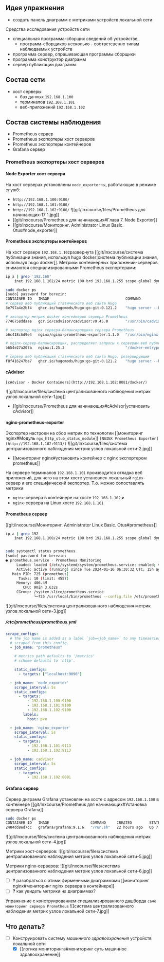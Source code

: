 ## Идея упражнения
- создать панель диаграмм с метриками устройств локальной сети

Средства исследования устройств сети
- специальная программа-сборщик сведений об устройстве,
	- программ-сборщиков несколько - соответсвенно типам наблюдаемых устройств 
- программа сервер, опрашивающая программы сборщики
- программа конструктор диаграмм 
- сервер публикации диаграмм

## Состав сети
- хост серверы
	- баз данных `192.168.1.100`
	- терминалов `192.168.1.101`
	- веб-приложений `192.168.1.102`

## Состав системы наблюдения
- Prоmetheus сервер
- Prоmetheus экспортеры хост серверов
- Prоmetheus экспортеры контейнеров
- Grafana сервер

### Prоmetheus экспортеры хост серверов
#### Node Exporter хост сервера
На хост серверах установлены `node_exporter`-ы, работающие в режиме служб:
- `http://192.168.1.100:9100/`
-  `http://192.168.1.101:9100/`
-  `http://192.168.1.102:9100/`
![[git/lnxcourse/files/Prometheus для начинающих-17 1.jpg]]
- [[git/lnxcourse/Prometheus для начинающих#Глава 7. Node Exporter]]
- [[git/lnxcourse/Мониторинг. Administrator Linux Basic. Otus#node_exporter]]

#### Prоmetheus экспортеры контейнеров
На хост сервере `192.168.1.102`развернута [[git/lnxcourse/система публикации знания, используя hugo docker|система публикации знания, используя hugo docker]]. Метрики контейнерных приложений-серверов снимаются специализированными Prometheus экспортерами:
```bash
ip a | grep '192.168'
    inet 192.168.1.102/24 metric 100 brd 192.168.1.255 scope global dynamic enp6s18

sudo docker ps
[sudo] password for berezin:
CONTAINER ID   IMAGE                                   COMMAND                  CREATED         STATUS                  PORTS                                                                          NAMES
# сервер веб публикаций статического веб сайта Hugo
8e797a4e2bf4   ghcr.io/hugomods/hugo:go-git-0.121.2    "hugo server --bind …"   2 minutes ago   Up 2 minutes            0.0.0.0:1314->1313/tcp, :::1314->1313/tcp                                      hugo-slave

# экспортер метрик docker контейнеров сервера Prometheus
7746758ddaae   gcr.io/cadvisor/cadvisor:v0.45.0        "/usr/bin/cadvisor -…"   19 hours ago    Up 19 hours (healthy)   0.0.0.0:8081->8080/tcp, :::8081->8080/tcp                                      cadvisor

# экспортер nginx сервера-балансировщика сервера Prometheus
b6c418c6d9e4   nginx/nginx-prometheus-exporter:1.1.0   "/usr/bin/nginx-prom…"   40 hours ago    Up 25 hours             0.0.0.0:9113->9113/tcp, :::9113->9113/tcp                                      sleepy_vaughan

# nginx-сервер-балансировщик, распределяет запросы к серверам веб публикаций Hugo
b654e27a207a   nginx:1.25.3                            "/docker-entrypoint.…"   40 hours ago    Up 40 hours             0.0.0.0:80->80/tcp, :::80->80/tcp, 0.0.0.0:8080->8080/tcp, :::8080->8080/tcp   nginx-blns

# сервер веб публикаций статического веб сайта Hugo, резервирующий
f8f416247ba7   ghcr.io/hugomods/hugo:go-git-0.121.2    "hugo server --bind …"   41 hours ago    Up 41 hours             0.0.0.0:1313->1313/tcp, :::1313->1313/tcp                                      hugo-master
```
#### cAdvisor
`[cAdvisor - Docker Containers](http://192.168.1.102:8081/docker/)`

![[git/lnxcourse/files/система централизованного наблюдения метрик узлов локальной сети-1.jpg]]
- [[git/lnxcourse/Prometheus для начинающих#cAdvisor|установить cAdvisor]]
#### nginx-prometheus-exporter
Экспортер настроен на сбор метрик по технологии [[мониторинг nginx#Модуль `ngx_http_stub_status_module`]]
`[NGINX Prometheus Exporter](http://192.168.1.102:9113/)`
![[git/lnxcourse/files/система централизованного наблюдения метрик узлов локальной сети-2.jpg]]
- [[мониторинг nginx#установить контейнер с nginx экспортером prometheus]]

На сервере терминалов `192.168.1.101` производится отладка веб приложений, для чего на этом хосте установлен локальный `nginx`-сервер и его специфический экспортер. Т.о. можно сопоставлять метрики
- `nginx`-сервера в контейнере на хосте `192.168.1.102` и
- `nginx`-сервера на Linux хосте `192.168.1.101`
#### Prоmetheus сервер
[[git/lnxcourse/Мониторинг. Administrator Linux Basic. Otus#prometheus]]
```bash
ip a | grep 192
    inet 192.168.1.100/24 metric 100 brd 192.168.1.255 scope global dynamic ens18


sudo systemctl status prometheus
[sudo] password for berezin:
● prometheus.service - Prometheus Monitoring
     Loaded: loaded (/etc/systemd/system/prometheus.service; enabled; vendor preset: enabled)
     Active: active (running) since Tue 2024-01-16 06:30:32 UTC; 15h ago
   Main PID: 725 (prometheus)
      Tasks: 10 (limit: 4557)
     Memory: 406.4M
        CPU: 9min 3.632s
     CGroup: /system.slice/prometheus.service
             └─725 /usr/local/bin/prometheus --config.file /etc/prometheus/prometheus.yml --storage.tsdb.path /var/lib/pro>
```
![[git/lnxcourse/files/система централизованного наблюдения метрик узлов локальной сети-3.jpg]]
##### /etc/prometheus/prometheus.yml
```yaml
scrape_configs:
  # The job name is added as a label `job=<job_name>` to any timeseries
  # scraped from this config.
  - job_name: "prometheus"

    # metrics_path defaults to '/metrics'
    # scheme defaults to 'http'.

    static_configs:
      - targets: ["localhost:9090"]

  - job_name: 'node_exporter'
    scrape_interval: 5s
    static_configs:
      - targets:
          - 192.168.1.100:9100
          - 192.168.1.101:9100
          - 192.168.1.102:9100
        labels:
          host: pve

  - job_name: 'nginx_exporter'
    scrape_interval: 5s
    static_configs:
      - targets:
          - 192.168.1.101:9113
          - 192.168.1.102:9113

  - job_name: cadvisor
    scrape_interval: 5s
    static_configs:
      - targets:
          - 192.168.1.102:8081

```
#### Grafana сервер
Сервер диграмм Grafana установлен на хосте с адресом `192.168.1.100` в контейнере
[[git/lnxcourse/Prometheus для начинающих#Установка сервера Grafana]]
```bash
sudo docker ps
CONTAINER ID   IMAGE                   COMMAND     CREATED        STATUS         PORTS     NAMES
2404dd8ed7cc   grafana/grafana:9.1.6   "/run.sh"   22 hours ago   Up 7 seconds             grafana
```

![[git/lnxcourse/files/система централизованного наблюдения метрик узлов локальной сети-4.jpg]]

Метрики хост-серверов:
![[git/lnxcourse/files/система централизованного наблюдения метрик узлов локальной сети-5.jpg]]

Метрики nginx-серверов:
![[git/lnxcourse/files/система централизованного наблюдения метрик узлов локальной сети-6.jpg]]
- [ ] **?** разобраться с этими фирменными диаграммами  [[мониторинг nginx#мониторинг nginx сервера в контейнере]]
- [ ] **?** как увидеть метрики на диаграммах?

Упражнение с конструированием специализированного дашборда `само мониторинг сервера Prometheus`
![[система централизованного наблюдения метрик узлов локальной сети-7.jpg]]

## Что делать?
- [ ] Конструировать систему *машинного здравоохранения* устройств локальной сети
	- [x] [[логика мониторинга#мониторинг суть машинное здравоохранение]]
